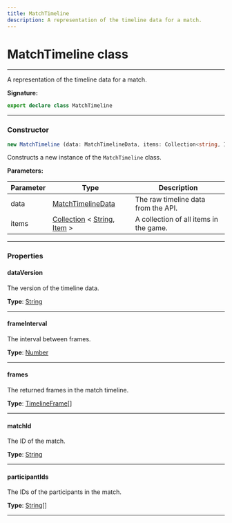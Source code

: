 ```yaml
---
title: MatchTimeline
description: A representation of the timeline data for a match.
---
```


# MatchTimeline class

---

A representation of the timeline data for a match.

**Signature:**

```ts
export declare class MatchTimeline 
```

---

### Constructor

```ts
new MatchTimeline (data: MatchTimelineData, items: Collection<string, Item>)
```

Constructs a new instance of the `MatchTimeline` class.

**Parameters:**

| Parameter | Type | Description |
| --------- | ---- | ----------- |
| data | [MatchTimelineData](/api/interfaces/matchtimelinedata) | The raw timeline data from the API. |
| items | [Collection](https://discord.js.org/#/docs/collection/stable/class/Collection) \< [String](https://developer.mozilla.org/en-US/docs/Web/JavaScript/Reference/Global_Objects/String), [Item](/api/classes/item) \> | A collection of all items in the game. |
---

### Properties

#### dataVersion

The version of the timeline data.



**Type**: [String](https://developer.mozilla.org/en-US/docs/Web/JavaScript/Reference/Global_Objects/String)

---

#### frameInterval

The interval between frames.



**Type**: [Number](https://developer.mozilla.org/en-US/docs/Web/JavaScript/Reference/Global_Objects/Number)

---

#### frames

The returned frames in the match timeline.



**Type**: [TimelineFrame](/api/classes/timelineframe)[]

---

#### matchId

The ID of the match.



**Type**: [String](https://developer.mozilla.org/en-US/docs/Web/JavaScript/Reference/Global_Objects/String)

---

#### participantIds

The IDs of the participants in the match.



**Type**: [String](https://developer.mozilla.org/en-US/docs/Web/JavaScript/Reference/Global_Objects/String)[]

---

